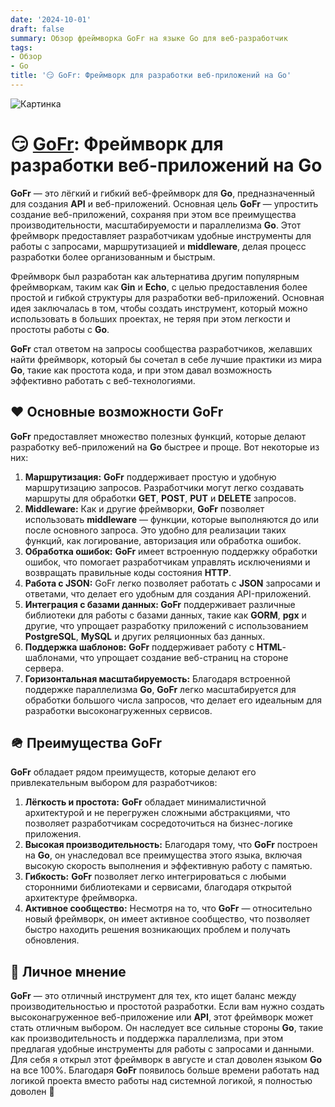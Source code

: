 ```yaml
---
date: '2024-10-01'
draft: false
summary: Обзор фреймворка GoFr на языке Go для веб-разработчик
tags:
- Обзор
- Go
title: '😏 GoFr: Фреймворк для разработки веб-приложений на Go'
---
```


![Картинка](https://adamanr.github.io/blog/images/posts/image_44.jpg)

# 😏 [**GoFr**](https://gofr.dev/): Фреймворк для разработки веб-приложений на Go

**GoFr** — это лёгкий и гибкий веб-фреймворк для **Go**, предназначенный для создания **API** и веб-приложений. Основная цель **GoFr** — упростить создание веб-приложений, сохраняя при этом все преимущества производительности, масштабируемости и параллелизма **Go**. Этот фреймворк предоставляет разработчикам удобные инструменты для работы с запросами, маршрутизацией и **middleware**, делая процесс разработки более организованным и быстрым.

Фреймворк был разработан как альтернатива другим популярным фреймворкам, таким как **Gin** и **Echo**, с целью предоставления более простой и гибкой структуры для разработки веб-приложений. Основная идея заключалась в том, чтобы создать инструмент, который можно использовать в больших проектах, не теряя при этом легкости и простоты работы с **Go**.

**GoFr** стал ответом на запросы сообщества разработчиков, желавших найти фреймворк, который бы сочетал в себе лучшие практики из мира **Go**, такие как простота кода, и при этом давал возможность эффективно работать с веб-технологиями.

## ❤️ Основные возможности GoFr
**GoFr** предоставляет множество полезных функций, которые делают разработку веб-приложений на **Go** быстрее и проще. Вот некоторые из них:
1. **__Маршрутизация:__** **GoFr** поддерживает простую и удобную маршрутизацию запросов. Разработчики могут легко создавать маршруты для обработки **GET**, **POST**, **PUT** и **DELETE** запросов.
2. **__Middleware:__** Как и другие фреймворки, **GoFr** позволяет использовать **middleware** — функции, которые выполняются до или после основного запроса. Это удобно для реализации таких функций, как логирование, авторизация или обработка ошибок.
3. **__Обработка ошибок:__** **GoFr** имеет встроенную поддержку обработки ошибок, что помогает разработчикам управлять исключениями и возвращать правильные коды состояния **HTTP**.
4. **__Работа с JSON:__** GoFr легко позволяет работать с **JSON** запросами и ответами, что делает его удобным для создания API-приложений.
5. **__Интеграция с базами данных:__ GoFr** поддерживает различные библиотеки для работы с базами данных, такие как **GORM**, **pgx** и другие, что упрощает разработку приложений с использованием **PostgreSQL**, **MySQL** и других реляционных баз данных.
6. **__Поддержка шаблонов:__** **GoFr** поддерживает работу с **HTML**-шаблонами, что упрощает создание веб-страниц на стороне сервера.
7. **__Горизонтальная масштабируемость:__** Благодаря встроенной поддержке параллелизма **Go**, **GoFr** легко масштабируется для обработки большого числа запросов, что делает его идеальным для разработки высоконагруженных сервисов.

## 🪖 Преимущества GoFr
**GoFr** обладает рядом преимуществ, которые делают его привлекательным выбором для разработчиков:
1. **__Лёгкость и простота:__** **GoFr** обладает минималистичной архитектурой и не перегружен сложными абстракциями, что позволяет разработчикам сосредоточиться на бизнес-логике приложения.
2. **__Высокая производительность:__** Благодаря тому, что **GoFr** построен на **Go**, он унаследовал все преимущества этого языка, включая высокую скорость выполнения и эффективную работу с памятью.
3. **__Гибкость:__** **GoFr** позволяет легко интегрироваться с любыми сторонними библиотеками и сервисами, благодаря открытой архитектуре фреймворка.
4. **__Активное сообщество:__** Несмотря на то, что **GoFr** — относительно новый фреймворк, он имеет активное сообщество, что позволяет быстро находить решения возникающих проблем и получать обновления.

## 🥷 Личное мнение
**GoFr** — это отличный инструмент для тех, кто ищет баланс между производительностью и простотой разработки. Если вам нужно создать высоконагруженное веб-приложение или **API**, этот фреймворк может стать отличным выбором. Он наследует все сильные стороны **Go**, такие как производительность и поддержка параллелизма, при этом предлагая удобные инструменты для работы с запросами и данными.
Для себя я открыл этот фреймворк в августе и стал доволен языком **Go** на все 100%. Благодаря **GoFr** появилось больше времени работать над логикой проекта вместо работы над системной логикой, я полностью доволен 🥤
